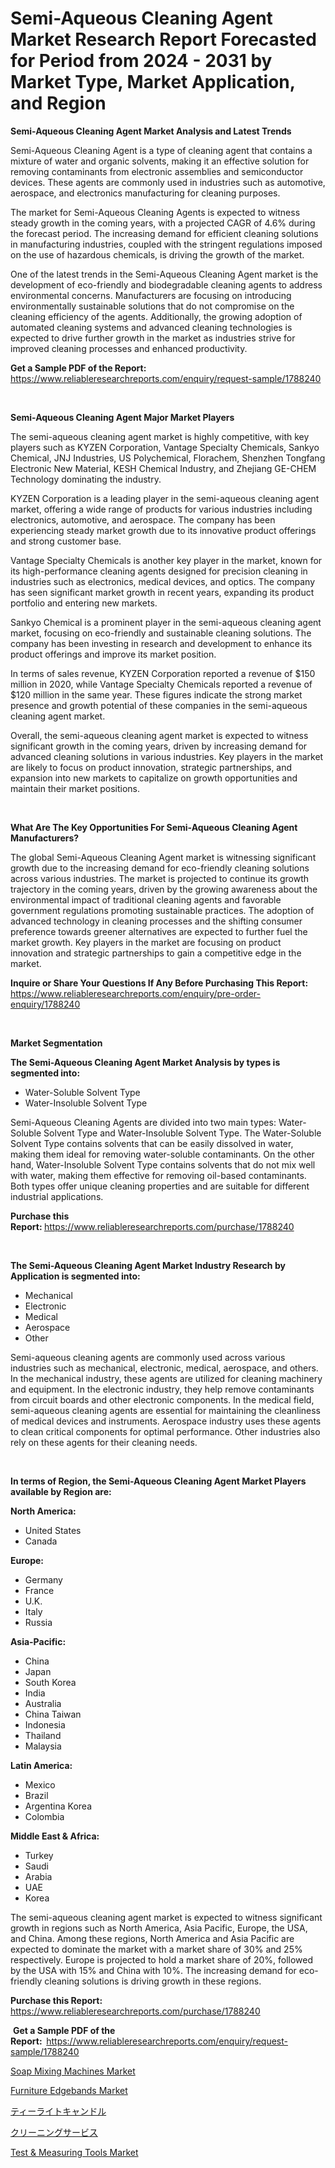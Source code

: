 <p><h1>Semi-Aqueous Cleaning Agent Market Research Report Forecasted for Period from 2024 -  2031 by Market Type, Market Application, and Region</h1></p><p><strong>Semi-Aqueous Cleaning Agent Market Analysis and Latest Trends</strong></p>
<p><p>Semi-Aqueous Cleaning Agent is a type of cleaning agent that contains a mixture of water and organic solvents, making it an effective solution for removing contaminants from electronic assemblies and semiconductor devices. These agents are commonly used in industries such as automotive, aerospace, and electronics manufacturing for cleaning purposes.</p><p>The market for Semi-Aqueous Cleaning Agents is expected to witness steady growth in the coming years, with a projected CAGR of 4.6% during the forecast period. The increasing demand for efficient cleaning solutions in manufacturing industries, coupled with the stringent regulations imposed on the use of hazardous chemicals, is driving the growth of the market.</p><p>One of the latest trends in the Semi-Aqueous Cleaning Agent market is the development of eco-friendly and biodegradable cleaning agents to address environmental concerns. Manufacturers are focusing on introducing environmentally sustainable solutions that do not compromise on the cleaning efficiency of the agents. Additionally, the growing adoption of automated cleaning systems and advanced cleaning technologies is expected to drive further growth in the market as industries strive for improved cleaning processes and enhanced productivity.</p></p>
<p><strong>Get a Sample PDF of the Report:&nbsp;</strong> <a href="https://www.reliableresearchreports.com/enquiry/request-sample/1788240">https://www.reliableresearchreports.com/enquiry/request-sample/1788240</a></p>
<p>&nbsp;</p>
<p><strong>Semi-Aqueous Cleaning Agent Major Market Players</strong></p>
<p><p>The semi-aqueous cleaning agent market is highly competitive, with key players such as KYZEN Corporation, Vantage Specialty Chemicals, Sankyo Chemical, JNJ Industries, US Polychemical, Florachem, Shenzhen Tongfang Electronic New Material, KESH Chemical Industry, and Zhejiang GE-CHEM Technology dominating the industry.</p><p>KYZEN Corporation is a leading player in the semi-aqueous cleaning agent market, offering a wide range of products for various industries including electronics, automotive, and aerospace. The company has been experiencing steady market growth due to its innovative product offerings and strong customer base.</p><p>Vantage Specialty Chemicals is another key player in the market, known for its high-performance cleaning agents designed for precision cleaning in industries such as electronics, medical devices, and optics. The company has seen significant market growth in recent years, expanding its product portfolio and entering new markets.</p><p>Sankyo Chemical is a prominent player in the semi-aqueous cleaning agent market, focusing on eco-friendly and sustainable cleaning solutions. The company has been investing in research and development to enhance its product offerings and improve its market position.</p><p>In terms of sales revenue, KYZEN Corporation reported a revenue of $150 million in 2020, while Vantage Specialty Chemicals reported a revenue of $120 million in the same year. These figures indicate the strong market presence and growth potential of these companies in the semi-aqueous cleaning agent market.</p><p>Overall, the semi-aqueous cleaning agent market is expected to witness significant growth in the coming years, driven by increasing demand for advanced cleaning solutions in various industries. Key players in the market are likely to focus on product innovation, strategic partnerships, and expansion into new markets to capitalize on growth opportunities and maintain their market positions.</p></p>
<p>&nbsp;</p>
<p><strong>What Are The Key Opportunities For Semi-Aqueous Cleaning Agent Manufacturers?</strong></p>
<p><p>The global Semi-Aqueous Cleaning Agent market is witnessing significant growth due to the increasing demand for eco-friendly cleaning solutions across various industries. The market is projected to continue its growth trajectory in the coming years, driven by the growing awareness about the environmental impact of traditional cleaning agents and favorable government regulations promoting sustainable practices. The adoption of advanced technology in cleaning processes and the shifting consumer preference towards greener alternatives are expected to further fuel the market growth. Key players in the market are focusing on product innovation and strategic partnerships to gain a competitive edge in the market.</p></p>
<p><strong>Inquire or Share Your Questions If Any Before Purchasing This Report:</strong> <a href="https://www.reliableresearchreports.com/enquiry/pre-order-enquiry/1788240">https://www.reliableresearchreports.com/enquiry/pre-order-enquiry/1788240</a></p>
<p>&nbsp;</p>
<p><strong>Market Segmentation</strong></p>
<p><strong>The Semi-Aqueous Cleaning Agent Market Analysis by types is segmented into:</strong></p>
<p><ul><li>Water-Soluble Solvent Type</li><li>Water-Insoluble Solvent Type</li></ul></p>
<p><p>Semi-Aqueous Cleaning Agents are divided into two main types: Water-Soluble Solvent Type and Water-Insoluble Solvent Type. The Water-Soluble Solvent Type contains solvents that can be easily dissolved in water, making them ideal for removing water-soluble contaminants. On the other hand, Water-Insoluble Solvent Type contains solvents that do not mix well with water, making them effective for removing oil-based contaminants. Both types offer unique cleaning properties and are suitable for different industrial applications.</p></p>
<p><strong>Purchase this Report:&nbsp;</strong><a href="https://www.reliableresearchreports.com/purchase/1788240">https://www.reliableresearchreports.com/purchase/1788240</a></p>
<p>&nbsp;</p>
<p><strong>The Semi-Aqueous Cleaning Agent Market Industry Research by Application is segmented into:</strong></p>
<p><ul><li>Mechanical</li><li>Electronic</li><li>Medical</li><li>Aerospace</li><li>Other</li></ul></p>
<p><p>Semi-aqueous cleaning agents are commonly used across various industries such as mechanical, electronic, medical, aerospace, and others. In the mechanical industry, these agents are utilized for cleaning machinery and equipment. In the electronic industry, they help remove contaminants from circuit boards and other electronic components. In the medical field, semi-aqueous cleaning agents are essential for maintaining the cleanliness of medical devices and instruments. Aerospace industry uses these agents to clean critical components for optimal performance. Other industries also rely on these agents for their cleaning needs.</p></p>
<p>&nbsp;</p>
<p><strong>In terms of Region, the Semi-Aqueous Cleaning Agent Market Players available by Region are:</strong></p>
<p>
    <p> <strong> North America: </strong>
        <ul>
            <li>United States</li>
            <li>Canada</li>
        </ul>
        </p> 
    <p> <strong> Europe: </strong>
        <ul>
            <li>Germany</li>
            <li>France</li>
            <li>U.K.</li>
            <li>Italy</li>
            <li>Russia</li>
        </ul>
        </p> 
    <p> <strong> Asia-Pacific: </strong>
        <ul>
            <li>China</li>
            <li>Japan</li>
            <li>South Korea</li>
            <li>India</li>
            <li>Australia</li>
            <li>China Taiwan</li>
            <li>Indonesia</li>
            <li>Thailand</li>
            <li>Malaysia</li>
        </ul>
        </p> 
    <p> <strong> Latin America: </strong>
        <ul>
            <li>Mexico</li>
            <li>Brazil</li>
            <li>Argentina Korea</li>
            <li>Colombia</li>
        </ul>
        </p> 
    <p> <strong> Middle East & Africa: </strong>
        <ul>
            <li>Turkey</li>
            <li>Saudi</li>
            <li>Arabia</li>
            <li>UAE</li>
            <li>Korea</li>
        </ul>
    </p>
    </p>
<p><p>The semi-aqueous cleaning agent market is expected to witness significant growth in regions such as North America, Asia Pacific, Europe, the USA, and China. Among these regions, North America and Asia Pacific are expected to dominate the market with a market share of 30% and 25% respectively. Europe is projected to hold a market share of 20%, followed by the USA with 15% and China with 10%. The increasing demand for eco-friendly cleaning solutions is driving growth in these regions.</p></p>
<p><strong>Purchase this Report: </strong><a href="https://www.reliableresearchreports.com/purchase/1788240">https://www.reliableresearchreports.com/purchase/1788240</a></p>
<p>&nbsp;<strong>Get a Sample PDF of the Report:&nbsp;&nbsp;</strong><a href="https://www.reliableresearchreports.com/enquiry/request-sample/1788240">https://www.reliableresearchreports.com/enquiry/request-sample/1788240</a></p>
<p><strong></strong></p>
<p><p><a href="https://issuu.com/reportprime-2/docs/soap-mixing-machines-market-size-2030.pptx">Soap Mixing Machines Market</a></p><p><a href="https://github.com/juancolorado15/Market-Research-Report-List-1/blob/main/furniture-edgebands-market.md">Furniture Edgebands Market</a></p><p><a href="https://github.com/mcbeesbxa270/Market-Research-Report-List-1/blob/main/2570337871.md">ティーライトキャンドル</a></p><p><a href="https://medium.com/@barbarakss89/%E3%82%AF%E3%83%AA%E3%83%BC%E3%83%8B%E3%83%B3%E3%82%B0%E3%82%B5%E3%83%BC%E3%83%93%E3%82%B9%E5%B8%82%E5%A0%B4-2031%E5%B9%B4%E3%81%BE%E3%81%A7%E3%81%AE%E6%88%90%E5%8A%9F%E3%81%97%E3%81%9F%E3%83%93%E3%82%B8%E3%83%8D%E3%82%B9%E6%88%A6%E7%95%A5%E3%81%AE%E9%8D%B5-d78095b9b582">クリーニングサービス</a></p><p><a href="https://issuu.com/reportprime-2/docs/test-measuring-tools-market-size-2030.pptx">Test & Measuring Tools Market</a></p></p>